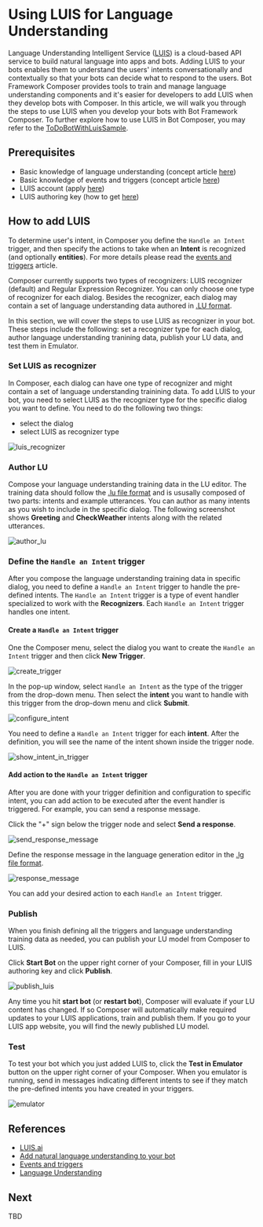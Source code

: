 # Using LUIS for Language Understanding 
Language Understanding Intelligent Service ([LUIS](https://www.luis.ai/home)) is a cloud-based API service to build natural language into apps and bots. Adding LUIS to your bots enables them to understand the users' intents conversationally and contextually so that your bots can decide what to respond to the users. Bot Framework Composer provides tools to train and manage language understanding components and it's easier for developers to add LUIS when they develop bots with Composer. In this article, we will walk you through the steps to use LUIS when you develop your bots with Bot Framework Composer. To further explore how to use LUIS in Bot Composer, you may refer to the [ToDoBotWithLuisSample](https://github.com/microsoft/BotFramework-Composer/tree/master/Composer/packages/server/assets/projects/ToDoBotWithLuisSample). 

## Prerequisites 
- Basic knowledge of language understanding (concept article [here](https://github.com/microsoft/BotFramework-Composer/blob/kaiqb/Ignite2019/docs/concept-language-understanding-draft.md))
- Basic knowledge of events and triggers (concept article [here](https://github.com/microsoft/BotFramework-Composer/blob/kaiqb/Ignite2019/docs/concept-events-and-triggers-draft.md))
- LUIS account (apply [here](https://www.luis.ai/home))
- LUIS authoring key (how to get [here](https://docs.microsoft.com/en-us/azure/cognitive-services/luis/luis-concept-keys?tabs=V2#programmatic-key))

## How to add LUIS 
To determine user's intent, in Composer you define the `Handle an Intent` trigger, and then specify the actions to take when an **Intent** is recognized (and optionally **entities**). For more details please read the [events and triggers](https://github.com/microsoft/BotFramework-Composer/blob/kaiqb/Ignite2019/docs/concept-events-and-triggers-draft.md) article. 

Composer currently supports two types of recognizers: LUIS recognizer (default) and Regular Expression Recognizer. You can only choose one type of recognizer for each dialog. Besides the recognizer, each dialog may contain a set of language understanding data authored in [.LU format](https://github.com/microsoft/botbuilder-tools/blob/master/packages/Ludown/docs/lu-file-format.md).  

In this section, we will cover the steps to use LUIS as recognizer in your bot. These steps include the following: set a recognizer type for each dialog, author language understanding tranining data, publish your LU data, and test them in Emulator. 

### Set LUIS as recognizer 
In Composer, each dialog can have one type of recognizer and might contain a set of language understanding trainining data. To add LUIS to your bot, you need to select LUIS as the recognizer type for the specific dialog you want to define. You need to do the following two things:

- select the dialog 
- select LUIS as recognizer type

![luis_recognizer](./media/add_luis/luis_recognizer.png)

### Author LU 
Compose your language understanding training data in the LU editor. The training data should follow the [.lu file format](https://github.com/microsoft/botbuilder-tools/blob/master/packages/Ludown/docs/lu-file-format.md) and is ususally composed of two parts: intents and example utterances. You can author as many intents as you wish to include in the specific dialog. The following screenshot shows **Greeting** and **CheckWeather** intents along with the related utterances.

![author_lu](./media/add_luis/author_lu.png)

### Define the `Handle an Intent` trigger 
After you compose the language understanding training data in specific dialog, you need to define a `Handle an Intent` trigger to handle the pre-defined intents. The `Handle an Intent` trigger is a type of event handler specialized to work with the **Recognizers**. Each `Handle an Intent` trigger handles one intent. 

#### Create a `Handle an Intent` trigger 
One the Composer menu, select the dialog you want to create the `Handle an Intent` trigger and then click **New Trigger**. 

![create_trigger](./media/add_luis/create_trigger.png)

In the pop-up window, select `Handle an Intent` as the type of the trigger from the drop-down menu. Then select the **intent** you want to handle with this trigger from the drop-down menu and click **Submit**. 

![configure_intent](./media/add_luis/configure_intent.png)

You need to define a `Handle an Intent` trigger for each **intent**. After the definition, you will see the name of the intent shown inside the trigger node. 

![show_intent_in_trigger](./media/add_luis/show_intent_in_trigger.png)

#### Add action to the `Handle an Intent` trigger 
After you are done with your trigger definition and configuration to specific intent, you can add action to be executed after the event handler is triggered. For example, you can send a response message. 

Click the "+" sign below the trigger node and select **Send a response**. 

![send_response_message](./media/add_luis/send_response_message.png)

Define the response message in the language generation editor in the [.lg file format](https://github.com/microsoft/BotBuilder-Samples/blob/master/experimental/language-generation/docs/lg-file-format.md). 

![response_message](./media/add_luis/response_message.png)

You can add your desired action to each `Handle an Intent` trigger. 

### Publish 
When you finish defining all the triggers and language understanding training data as needed, you can publish your LU model from Composer to LUIS. 

Click **Start Bot** on the upper right corner of your Composer, fill in your LUIS authoring key and click **Publish**. 

![publish_luis](./media/add_luis/publish_luis.png)

Any time you hit **start bot** (or **restart bot**), Composer will evaluate if your LU content has changed. If so Composer will automatically make required updates to your LUIS applications, train and publish them. If you go to your LUIS app website, you will find the newly published LU model. 

### Test 
To test your bot which you just added LUIS to, click the **Test in Emulator** button on the upper right corner of your Composer. When you emulator is running, send in messages indicating different intents to see if they match the pre-defined intents you have created in your triggers. 

![emulator](./media/add_luis/emulator.gif)

## References 
- [LUIS.ai](https://www.luis.ai/home)
- [Add natural language understanding to your bot](https://docs.microsoft.com/en-us/azure/bot-service/bot-builder-howto-v4-luis?view=azure-bot-service-4.0&tabs=csharp)
- [Events and triggers](https://github.com/microsoft/BotFramework-Composer/blob/kaiqb/Ignite2019/docs/concept-events-and-triggers-draft.md) 
- [Language Understanding](https://github.com/microsoft/BotFramework-Composer/blob/kaiqb/Ignite2019/docs/concept-language-understanding-draft.md)

## Next 
TBD


